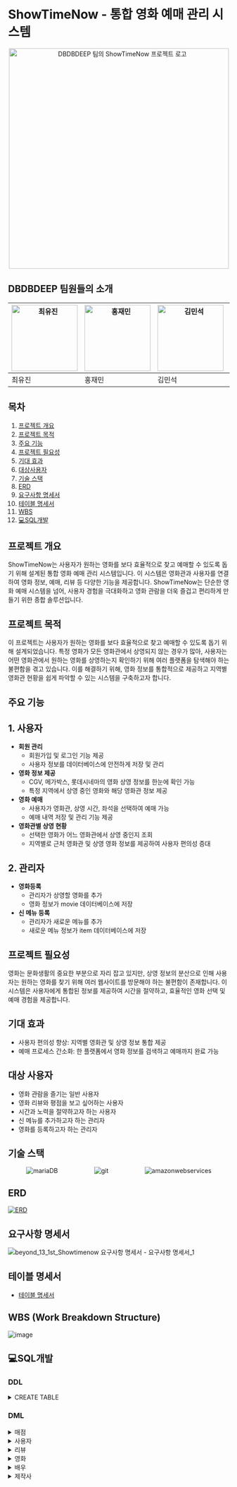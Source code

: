 # ShowTimeNow - 통합 영화 예매 관리 시스템
<p align="center">
    <img src="https://github.com/user-attachments/assets/24881a4d-a482-4b5f-9928-9004a3a452b9" alt="DBDBDEEP 팀의 ShowTimeNow 프로젝트 로고" width="500" height="500">
</p>

## DBDBDEEP 팀원들의 소개
| <img src="https://github.com/user-attachments/assets/bbf02b1e-9e7b-4498-a5f6-db6c390bfea1" alt="최유진" width="150" height="150"> | <img src="https://github.com/user-attachments/assets/6ac2b1d3-3dae-426f-9dbe-39d8da6a6d67" alt="홍재민" width="150" height="150"> | <img src="https://github.com/user-attachments/assets/01e546d9-8fff-484f-8e2e-4e49675a3769" alt="김민석" width="150" height="150"> | <img src="https://github.com/user-attachments/assets/690a2aa0-9019-4809-a4a3-88f9d349b24e" alt="이성훈" width="150" height="150"> | <img src="https://github.com/user-attachments/assets/5f1dec4a-33a3-43f7-ad4b-b3bb1865a4f9" alt="김도윤" width="150" height="150"> |
|---|---|---|---|---|
| 최유진 | 홍재민 | 김민석 | 이성훈 | 김도윤 |


## 목차 
1. [프로젝트 개요](#프로젝트-개요) 
2. [프로젝트 목적](#프로젝트-목적) 
3. [주요 기능](#주요-기능)
4. [프로젝트 필요성](#프로젝트-필요성) 
5. [기대 효과](#기대-효과) 
6. [대상사용자](#대상-사용자)
7. [기술 스택](#기술-스택)
8. [ERD](#erd)
9. [요구사항 명세서](#요구사항-명세서)
10. [테이블 명세서](#테이블-명세서)
11. [WBS](#wbs)
12. [💻SQL개발](#sql개발)

## 프로젝트 개요
ShowTimeNow는 사용자가 원하는 영화를 보다 효율적으로 찾고 예매할 수 있도록 돕기 위해 설계된 통합 영화 예매 관리 시스템입니다. 이 시스템은 영화관과 사용자를 연결하여 영화 정보, 예매, 리뷰 등 다양한 기능을 제공합니다. ShowTimeNow는 단순한 영화 예매 시스템을 넘어, 사용자 경험을 극대화하고 영화 관람을 더욱 즐겁고 편리하게 만들기 위한 종합 솔루션입니다.

## 프로젝트 목적
이 프로젝트는 사용자가 원하는 영화를 보다 효율적으로 찾고 예매할 수 있도록 돕기 위해 설계되었습니다. 특정 영화가 모든 영화관에서 상영되지 않는 경우가 많아, 사용자는 어떤 영화관에서 원하는 영화를 상영하는지 확인하기 위해 여러 플랫폼을 탐색해야 하는 불편함을 겪고 있습니다. 이를 해결하기 위해, 영화 정보를 통합적으로 제공하고 지역별 영화관 현황을 쉽게 파악할 수 있는 시스템을 구축하고자 합니다.

## 주요 기능

## 1. 사용자
- **회원 관리**
  - 회원가입 및 로그인 기능 제공
  - 사용자 정보를 데이터베이스에 안전하게 저장 및 관리
- **영화 정보 제공**
  - CGV, 메가박스, 롯데시네마의 영화 상영 정보를 한눈에 확인 가능
  - 특정 지역에서 상영 중인 영화와 해당 영화관 정보 제공
- **영화 예매**
  - 사용자가 영화관, 상영 시간, 좌석을 선택하여 예매 가능
  - 예매 내역 저장 및 관리 기능 제공
- **영화관별 상영 현황**
  - 선택한 영화가 어느 영화관에서 상영 중인지 조회
  - 지역별로 근처 영화관 및 상영 영화 정보를 제공하여 사용자 편의성 증대

## 2. 관리자

- **영화등록**
  - 관리자가 상영할 영화를 추가
  - 영화 정보가 movie 데이터베이스에 저장
- **신 메뉴 등록**
  - 관리자가 새로운 메뉴를 추가
  - 새로운 메뉴 정보가 item 데이터베이스에 저장

## 프로젝트 필요성
영화는 문화생활의 중요한 부분으로 자리 잡고 있지만, 상영 정보의 분산으로 인해 사용자는 원하는 영화를 찾기 위해 여러 웹사이트를 방문해야 하는 불편함이 존재합니다. 이 시스템은 사용자에게 통합된 정보를 제공하여 시간을 절약하고, 효율적인 영화 선택 및 예매 경험을 제공합니다.

## 기대 효과
- 사용자 편의성 향상: 지역별 영화관 및 상영 정보 통합 제공
- 예매 프로세스 간소화: 한 플랫폼에서 영화 정보를 검색하고 예매까지 완료 가능

## 대상 사용자
 - 영화 관람을 즐기는 일반 사용자
 - 영화 리뷰와 평점을 보고 싶어하는 사용자
 - 시간과 노력을 절약하고자 하는 사용자
 - 신 메뉴를 추가하고자 하는 관리자
 - 영화를 등록하고자 하는 관리자

## 기술 스택
<div style="display: flex; justify-content: space-around;">
    <img src="https://img.shields.io/badge/mariaDB-003545?style=for-the-badge&logo=mariaDB&logoColor=white" alt="mariaDB">
    <img src="https://img.shields.io/badge/git-F05032?style=for-the-badge&logo=git&logoColor=white" alt="git">
    <img src="https://img.shields.io/badge/AWS-232F3E?style=for-the-badge&logo=amazonwebservices&logoColor=white" alt="amazonwebservices">
</div>

## ERD
[![ERD](https://github.com/user-attachments/assets/c290956e-5dd7-4755-b8a6-90625725c1e3)](https://www.erdcloud.com/d/cSNA6njwwhbjBmBGs)


## 요구사항 명세서
![beyond_13_1st_Showtimenow 요구사항 명세서 - 요구사항 명세서_1](https://github.com/user-attachments/assets/f84cd38e-e424-4f24-a28c-71929874122f)


## 테이블 명세서
* [테이블 명세서](https://docs.google.com/spreadsheets/d/1NWkHi9SEZuarzQb6Pw5Ctnte2T-OJF-n/edit?usp=sharing&ouid=117366438238697979908&rtpof=true&sd=true)

## WBS (Work Breakdown Structure)
![image](https://github.com/user-attachments/assets/1f36e5da-71a9-427d-b903-55bdf80f463f)

## 💻SQL개발
### DDL
<details>
  <summary>CREATE TABLE</summary>  

  <details>
    <summary>ACTOR_PROFILE</summary>
    <img src="https://github.com/user-attachments/assets/777daafe-f947-4484-bda7-1d371896d959" alt="ACTOR_PROFILE">
    <img src="https://github.com/user-attachments/assets/783a5382-9c8f-4848-a479-14198d4ea0a7" alt="ACTOR_PROFILE_CON">
  </details>

  <details>
    <summary>CINEMA</summary>
    <img src="https://github.com/user-attachments/assets/589a4da5-6b17-4fb4-82de-0c7bce1aa55b" alt="CINEMA">
    <img src="https://github.com/user-attachments/assets/97105901-24c0-4eba-892f-8b2d8eff6ba3" alt="CINEMA_CON">
  </details>

  <details>
    <summary>CINEMA_COMPANY</summary>
    <img src="https://github.com/user-attachments/assets/fcac5bc7-ef54-4681-8957-69ac1a8d780b" alt="CINEMA_COMPANY">
    <img src="https://github.com/user-attachments/assets/5a7e3dd3-1527-4631-8107-aa891859ae93" alt="CINEMA_COMPANY_CON">
  </details>

  <details>
    <summary>COUPON</summary>
    <img src="https://github.com/user-attachments/assets/f3ecd9cb-1981-4f1e-a066-139921eec295" alt="COUPON">
    <img src="https://github.com/user-attachments/assets/400382a1-e74d-4e97-85bb-b1654e7a2485" alt="COUPON_CON">
  </details>

  <details>
    <summary>GENRE</summary>
    <img src="https://github.com/user-attachments/assets/e5f5f434-f07c-4af6-9e12-deec55a1ca2c" alt="GENRE">
  </details>

  <details>
    <summary>GRADE</summary>
    <img src="https://github.com/user-attachments/assets/948ab911-1aa4-4db6-bea5-03408e782f78" alt="GRADE">
  </details>

  <details>
    <summary>ITEM</summary>
    <img src="https://github.com/user-attachments/assets/a2a780f9-cfd6-4d95-a9ef-36498271de5e" alt="ITEM">
    <img src="https://github.com/user-attachments/assets/d28de0c7-d123-4136-9eec-af6cb67f7ab8" alt="ITEM_CON">
  </details>

  <details>
    <summary>MOVIE</summary>
    <img src="https://github.com/user-attachments/assets/c54c6c9f-cfaa-4b40-b0c2-92ba57686d2a" alt="MOVIE">
    <img src="https://github.com/user-attachments/assets/9ac1c7b5-09e9-4bbf-a58e-e5c17395f91f" alt="MOVIE_CON">
  </details>

  <details>
    <summary>MOVIE_ACTOR</summary>
    <img src="https://github.com/user-attachments/assets/62485548-427c-4c76-bd20-efee86df4a92" alt="MOVIE_ACTOR">
    <img src="https://github.com/user-attachments/assets/b7e4ab10-5932-42c9-a7f8-fb5ec7043f9a" alt="MOVIE_ACTOR_CON">
  </details>

  <details>
    <summary>MOVIE_REVIEW</summary>
    <img src="https://github.com/user-attachments/assets/5deb4b12-5785-4b58-af44-da3a27bff675" alt="MOVIE_REVIEW">
    <img src="https://github.com/user-attachments/assets/00a08b71-231d-44db-879e-2283608ba59a" alt="MOVIE_REVIEW_CON">
  </details>

  <details>
    <summary>MOVIE_SCHEDULE</summary>
    <img src="https://github.com/user-attachments/assets/ae734b46-1220-4d6e-a115-5082d2c38ed7" alt="MOVIE_SCHEDULE">
    <img src="https://github.com/user-attachments/assets/7d054f8a-b302-4715-9f51-a4263239365b" alt="MOVIE_SCHEDULE_CON">
  </details>

  <details>
    <summary>MOVIE_SEAT</summary>
    <img src="https://github.com/user-attachments/assets/9a055f93-d64d-4750-ab2f-b8b4acc0dc76" alt="MOVIE_SEAT">
    <img src="https://github.com/user-attachments/assets/f05becc8-ef68-4b52-a6ed-45fa255ee067" alt="MOVIE_SEAT_CON">
  </details>

  <details>
    <summary>MOVIE_THEATERS</summary>
    <img src="https://github.com/user-attachments/assets/4e41780e-3d0e-4858-bf30-1bc5e63f4cdf" alt="MOVIE_THEATERS">
    <img src="https://github.com/user-attachments/assets/61b80bec-3166-43cb-8f7e-8d1a60c8b872" alt="MOVIE_THEATERS_CON">
  </details>

  <details>
    <summary>ORDER</summary>
    <img src="https://github.com/user-attachments/assets/1d1c469d-df18-4931-aac5-46c039a2cb92" alt="ORDER">
    <img src="https://github.com/user-attachments/assets/0af1823b-6edc-4c58-83f5-dca708a5de4f" alt="ORDER_CON">
  </details>

  <details>
    <summary>PAYMENT</summary>
    <img src="https://github.com/user-attachments/assets/fd0b49d8-0dfc-4c7f-ae9f-8f6424320d2d" alt="PAYMENT">
    <img src="https://github.com/user-attachments/assets/670a9d27-27d8-46ec-87b5-a01ee6f287b2" alt="PAYMENT_CON">
  </details>

  <details>
    <summary>USER</summary>
    <img src="https://github.com/user-attachments/assets/bcbe62ac-7de4-4a41-937f-e8c6c12f812d" alt="USER">
    <img src="https://github.com/user-attachments/assets/8b0abaa5-efdf-4a85-9abd-64327eab70c8" alt="USER_CON">
  </details>

  <details>
    <summary>USER_COUPON</summary>
    <img src="https://github.com/user-attachments/assets/6a43adb9-8d98-4657-bdce-ef5d163d89f4" alt="USER_COUPON">
    <img src="https://github.com/user-attachments/assets/4b299bf8-ab2f-4457-ad4c-781d8fdec6ed" alt="USER_COUPON_CON">
  </details>

  <details>
    <summary>USER_MOVIE_RESERV</summary>
    <img src="https://github.com/user-attachments/assets/1709a74b-24a8-47d5-9a5c-99a1ed2164dc" alt="USER_MOVIE_RESERV">
    <img src="https://github.com/user-attachments/assets/37546031-8d05-4ea6-9aaf-f1e3ffabc64c" alt="USER_MOVIE_RESERV_CON">
  </details>

</details>

### DML
<details>
  <summary>매점</summary>
    
  <details>
    <summary>결제 정보 입력</summary>
<img width="717" alt="결제 정보 입력" src="https://github.com/user-attachments/assets/3993f5c5-e274-464c-80a3-526df56d3109" />
  </details>

  <details>
    <summary>결제 정보 확인</summary>
<img width="1422" alt="결제 정보 확인" src="https://github.com/user-attachments/assets/45aa8cb5-e6dd-49a0-afab-58e4405ab7ae" />
  </details>

  <details>
    <summary>매점 대기번호 확인</summary>
<img width="862" alt="매점 대기번호 확인" src="https://github.com/user-attachments/assets/66ef866b-3c67-4b23-9908-672145f3ab74" />
  </details>

  <details>
    <summary>매점 메뉴 가격 확인</summary>
<img width="687" alt="매점 메뉴 가격 확인" src="https://github.com/user-attachments/assets/b20ec4e1-6867-43a9-be8c-be90ae2defd5" />
  </details>

  <details>
    <summary>매점 신메뉴 등록</summary>
    <img src="https://github.com/user-attachments/assets/f25fb470-6577-46d3-a35b-92bbdc2aede6" alt="매점 신메뉴 등록">  
  </details>

  <details>
    <summary>매점 재고 추가</summary>
<img width="676" alt="매점 재고 추가" src="https://github.com/user-attachments/assets/b1b79bf4-3c9f-4456-a936-af04ae07fbac" />
  </details>

  <details>
    <summary>매점 재고 확인</summary>
<img width="702" alt="매점 재고 확인" src="https://github.com/user-attachments/assets/bcdcb1f6-3f11-4334-93ea-ef8f96ba70fd" />
  </details>

  <details>
    <summary>매점 주문</summary>
<img width="1383" alt="매점 주문" src="https://github.com/user-attachments/assets/79332e81-9809-485d-b193-d9ec20ada437" />
  </details>

  <details>
    <summary>총 주문 금액 조회</summary>
<img width="813" alt="총 주문 금액 조회" src="https://github.com/user-attachments/assets/28501e0e-fdfc-4161-bdf1-16742e5ba191" />
  </details>

  <details>
    <summary>사용자 주문 내역 확인</summary>
<img width="813" alt="사용자 주문 내역 확인" src="https://github.com/user-attachments/assets/b8ad47bd-dfdd-4f9b-8c3e-0b79376b8dc6" />
  </details>
  
<br>
<br>

</details>

<details>
  <summary>사용자</summary>
    
  <details>
    <summary>결제내역</summary>
<img width="757" alt="결제내역" src="https://github.com/user-attachments/assets/6445fea2-f9ae-42e5-98fa-79c5c78aaa93" />
  </details>

  <details>
    <summary>과거예매내역</summary>
<img width="806" alt="과거예매내역" src="https://github.com/user-attachments/assets/ec189a1f-ceca-4177-825a-d2aa3056783d" />
  </details>

  <details>
    <summary>등급확인</summary>
<img width="789" alt="등급확인" src="https://github.com/user-attachments/assets/04c3fb92-37ef-4ddb-9ea7-9593d14a7951" />
  </details>

  <details>
    <summary>아이디 찾기</summary>
<img width="757" alt="아이디 찾기" src="https://github.com/user-attachments/assets/7f118fe3-f0f1-42b8-995e-7f8aab7a77a4" />
  </details>

  <details>
    <summary>비밀번호 찾기</summary>
    <img width="694" alt="비밀번호 찾기" src="https://github.com/user-attachments/assets/186f4a90-129d-4d4e-9c0c-fdfa7c88c989" />
  </details>
  
  <details>
    <summary>예매 할인 내역</summary>
<img width="434" alt="예매 할인 내역" src="https://github.com/user-attachments/assets/b3b44e0c-4b0d-459b-874a-f034c94cc5e3" />
  </details>

  <details>
    <summary>예매정보 확인</summary>
<img width="584" alt="예매정보 확인" src="https://github.com/user-attachments/assets/fac7749c-3d1f-40ee-92f2-03cf0bc90190" />
  </details>

  <details>
    <summary>쿠폰</summary>
<img width="622" alt="쿠폰" src="https://github.com/user-attachments/assets/b6922436-3a7a-46b7-9d48-58df570b083a" />
  </details>

  <details>
    <summary>프로필 수정</summary>
<img width="790" alt="프로필 수정" src="https://github.com/user-attachments/assets/6da38114-47aa-4163-a0cb-5f878018391b" />
  </details>

  <details>
    <summary>회원 로그인</summary>
<img width="632" alt="회원 로그인" src="https://github.com/user-attachments/assets/8c1b5c28-04d2-4d46-9467-6c06d458bade" />
  </details>

  <details>
    <summary>회원가입</summary>
<img width="663" alt="회원가입" src="https://github.com/user-attachments/assets/22bacaf3-5371-40d7-b9a3-d5df6c79000d" />
  </details>
  
<br>
<br>

</details>


<details>
  <summary>리뷰</summary>
    
  <details>
    <summary>리뷰평점삭제</summary>
<img width="432" alt="리뷰평점삭제" src="https://github.com/user-attachments/assets/ddda1fb4-9a30-4e7d-b7c6-2999515b1b3e" />
  </details>

  <details>
    <summary>리뷰평점수정</summary>
<img width="639" alt="리뷰평점수정" src="https://github.com/user-attachments/assets/b664082d-9d68-4a6e-aee0-6047ed6a19c5" />
  </details>

  <details>
    <summary>리뷰평점작성</summary>
<img width="651" alt="리뷰평점작성" src="https://github.com/user-attachments/assets/ef5d58b0-cb1a-4ba5-965c-af082be49264" />
  </details>

  <details>
    <summary>리뷰확인</summary>
<img width="618" alt="리뷰확인" src="https://github.com/user-attachments/assets/715b0c0a-73b8-4561-8e21-456138450318" />
  </details>
  
<br>
<br>
  
</details>


<details>
  <summary>영화</summary>
    
  <details>
    <summary>상영 일정 정보</summary>
<img width="1146" alt="상영 일정 정보" src="https://github.com/user-attachments/assets/a7298418-741c-415e-8de2-265bc09a8b64" />
  </details>

  <details>
    <summary>상영관 정보</summary>
<img width="1149" alt="상영관 정보" src="https://github.com/user-attachments/assets/914dff8c-2d68-4da6-8a12-e54e5e984ed5" />
  </details>

  <details>
    <summary>영화 개봉예정작</summary>
<img width="740" alt="영화 개봉예정작" src="https://github.com/user-attachments/assets/1f674cc7-cea4-4603-82af-dfb64df08228" />
  </details>

  <details>
    <summary>영화 검색</summary>
<img width="746" alt="영화 검색" src="https://github.com/user-attachments/assets/f61adbef-86fb-4bfd-b372-498499f0323e" />
  </details>

  <details>
    <summary>영화 누적 관객수</summary>
<img width="409" alt="영화 누적 관객수" src="https://github.com/user-attachments/assets/f27baf88-5d23-4e7b-9764-993a8c801971" />
  </details>

<details>
    <summary>영화 등록</summary>
    <img src="https://github.com/user-attachments/assets/9e83d393-27e1-417a-b69f-a33cccf3f57b" alt="영화 등록">
    <img src="https://github.com/user-attachments/assets/2859c334-4571-48c5-b4b8-879fdaf7df37" alt="영화 등록1">
  </details>

  <details>
    <summary>영화 예매</summary>
<img width="1316" alt="영화 예매" src="https://github.com/user-attachments/assets/c68740c1-77e8-4bda-bbbb-3537387f4313" />
  </details>

  <details>
    <summary>영화 예매율</summary>
<img width="374" alt="영화 예매율" src="https://github.com/user-attachments/assets/9da436ba-f465-46ed-9b67-c7c47f56b19b" />
  </details>

  <details>
    <summary>영화 줄거리</summary>
<img width="711" alt="영화 줄거리" src="https://github.com/user-attachments/assets/6b054076-9205-4a0e-a826-0d8a079d1677" />
  </details>

  <details>
    <summary>영화관정보_업체별</summary>
<img width="647" alt="영화관정보_업체별" src="https://github.com/user-attachments/assets/6deaccd1-4db8-40f1-b91f-9f5f27d55faa" />
  </details>

  <details>
    <summary>영화관정보_지역별</summary>
<img width="646" alt="영화관정보_지역별" src="https://github.com/user-attachments/assets/3c572e3f-f173-4d7a-87d8-95fc33155f2b" />
  </details>

  <details>
    <summary>영화관정보_지점별</summary>
<img width="675" alt="영화관정보_지점별" src="https://github.com/user-attachments/assets/bfefb174-b22a-4d91-b175-6355ad84f900" />
  </details>
  
  <details>
    <summary>이달의영화선정</summary>
<img width="509" alt="이달의영화선정" src="https://github.com/user-attachments/assets/28f1a3cd-6872-411b-9bd5-f2937210fc37" />
  </details>
  
<details>
    <summary>해당 연령대별 시청 비율</summary>
<img width="570" alt="해당 연령대별 시청 비율" src="https://github.com/user-attachments/assets/a107f08c-efb7-4b49-b28e-38018411b470" />
  </details>
  
<br>
<br>

</details>


<details>
  <summary>배우</summary>
    
  <details>
    <summary>배우프로필</summary>
<img width="379" alt="배우프로필" src="https://github.com/user-attachments/assets/07153c6d-1865-42dc-8e4e-2a6de57a8068" />
  </details>

  <details>
    <summary>영화출연배우</summary>
<img width="336" alt="영화출연배우" src="https://github.com/user-attachments/assets/aba18f05-5e70-422d-b66b-71c53f554894" />
  </details>

  <details>
    <summary>해당배우출연영화이력</summary>
<img width="356" alt="해당배우출연영화이력" src="https://github.com/user-attachments/assets/29b2fcb2-6a15-4651-a2e8-d355cd31098d" />
  </details>

  <details>
    <summary>배우 추가</summary>
    <img src="https://github.com/user-attachments/assets/ae466864-0414-4d6d-afdb-3321c4fc3b61" alt="배우 추가">
</details>  
  
<br>
<br>
  
</details>


<details>
  <summary>제작사</summary>
    
  <details>
    <summary>제작사 별 제작 영화 조회</summary>
<img width="1135" alt="제작사 별 제작 영화 조회" src="https://github.com/user-attachments/assets/d5671e16-833b-48cb-a182-9b30a561c953" />
  </details>  

<br>
<br>

</details>
